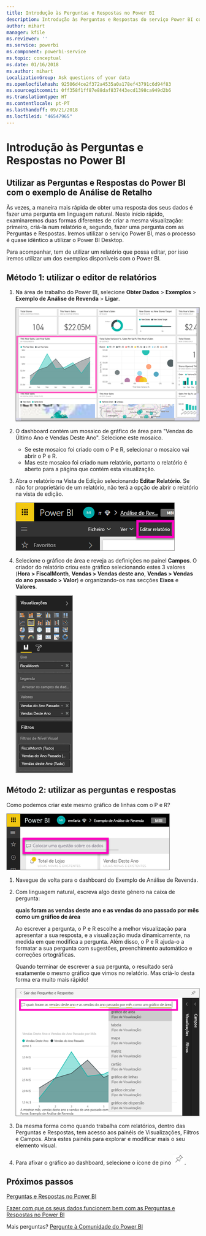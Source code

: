 ```yaml
---
title: Introdução às Perguntas e Respostas no Power BI
description: Introdução às Perguntas e Respostas do serviço Power BI com o exemplo de Análise de Revenda
author: mihart
manager: kfile
ms.reviewer: ''
ms.service: powerbi
ms.component: powerbi-service
ms.topic: conceptual
ms.date: 01/16/2018
ms.author: mihart
LocalizationGroup: Ask questions of your data
ms.openlocfilehash: 92506d4ce2f372a4535a0a178ef43791c6d94f83
ms.sourcegitcommit: 0ff358f1ff87e88daf837443ecd1398ca949d2b6
ms.translationtype: HT
ms.contentlocale: pt-PT
ms.lasthandoff: 09/21/2018
ms.locfileid: "46547965"
---
```

# <a name="get-started-with-power-bi-qa"></a>Introdução às Perguntas e Respostas no Power BI
## <a name="use-power-bi-qa-with-the-retail-analysis-sample"></a>Utilizar as Perguntas e Respostas do Power BI com o exemplo de Análise de Retalho
Às vezes, a maneira mais rápida de obter uma resposta dos seus dados é fazer uma pergunta em linguagem natural.  Neste início rápido, examinaremos duas formas diferentes de criar a mesma visualização: primeiro, criá-la num relatório e, segundo, fazer uma pergunta com as Perguntas e Respostas. Iremos utilizar o serviço Power BI, mas o processo é quase idêntico a utilizar o Power BI Desktop.

Para acompanhar, tem de utilizar um relatório que possa editar, por isso iremos utilizar um dos exemplos disponíveis com o Power BI.

## <a name="method-1-using-the-report-editor"></a>Método 1: utilizar o editor de relatórios
1. Na área de trabalho do Power BI, selecione **Obter Dados** \> **Exemplos** \> **Exemplo de Análise de Revenda** > **Ligar**.
   
    ![](media/power-bi-visualization-introduction-to-q-and-a/power-bi-dashboard.png)
2. O dashboard contém um mosaico de gráfico de área para "Vendas do Último Ano e Vendas Deste Ano".  Selecione este mosaico. 
   
   * Se este mosaico foi criado com o P e R, selecionar o mosaico vai abrir o P e R. 
   * Mas este mosaico foi criado num relatório, portanto o relatório é aberto para a página que contém esta visualização.
3. Abra o relatório na Vista de Edição selecionando **Editar Relatório**.  Se não for proprietário de um relatório, não terá a opção de abrir o relatório na vista de edição.
   
    ![](media/power-bi-visualization-introduction-to-q-and-a/power-bi-edit-report.png)
4. Selecione o gráfico de área e reveja as definições no painel **Campos**.  O criador do relatório criou este gráfico selecionando estes 3 valores (**Hora > FiscalMonth**, **Vendas > Vendas deste ano**, **Vendas > Vendas do ano passado > Valor**) e organizando-os nas secções **Eixos** e **Valores**.
   
    ![](media/power-bi-visualization-introduction-to-q-and-a/gnatutorial_3-new.png)

## <a name="method-2-using-qa"></a>Método 2: utilizar as perguntas e respostas
Como podemos criar este mesmo gráfico de linhas com o P e R?

![](media/power-bi-visualization-introduction-to-q-and-a/power-bi-qna.png)

1. Navegue de volta para o dashboard do Exemplo de Análise de Revenda.
2. Com linguagem natural, escreva algo deste género na caixa de pergunta:
   
   **quais foram as vendas deste ano e as vendas do ano passado por mês como um gráfico de área**
   
   Ao escrever a pergunta, o P e R escolhe a melhor visualização para apresentar a sua resposta, e a visualização muda dinamicamente, na medida em que modifica a pergunta. Além disso, o P e R ajuda-o a formatar a sua pergunta com sugestões, preenchimento automático e correções ortográficas.
   
   Quando terminar de escrever a sua pergunta, o resultado será exatamente o mesmo gráfico que vimos no relatório.  Mas criá-lo desta forma era muito mais rápido!
   
   ![](media/power-bi-visualization-introduction-to-q-and-a/powerbi-qna-areachart.png)
3. Da mesma forma como quando trabalha com relatórios, dentro das Perguntas e Respostas, tem acesso aos painéis de Visualizações, Filtros e Campos.  Abra estes painéis para explorar e modificar mais o seu elemento visual.
4. Para afixar o gráfico ao dashboard, selecione o ícone de pino ![](media/power-bi-visualization-introduction-to-q-and-a/pinnooutline.png).

## <a name="next-steps"></a>Próximos passos
[Perguntas e Respostas no Power BI](consumer/end-user-q-and-a.md)

[Fazer com que os seus dados funcionem bem com as Perguntas e Respostas no Power BI](service-prepare-data-for-q-and-a.md)

Mais perguntas? [Pergunte à Comunidade do Power BI](http://community.powerbi.com/)

